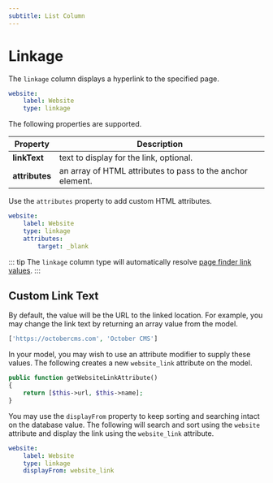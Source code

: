 ```yaml
---
subtitle: List Column
---
```

# Linkage

The `linkage` column displays a hyperlink to the specified page.

```yaml
website:
    label: Website
    type: linkage
```

The following properties are supported.

Property | Description
------------- | -------------
**linkText** | text to display for the link, optional.
**attributes** | an array of HTML attributes to pass to the anchor element.

Use the `attributes` property to add custom HTML attributes.

```yaml
website:
    label: Website
    type: linkage
    attributes:
        target: _blank
```

::: tip
The `linkage` column type will automatically resolve [page finder link values](../form/widget-pagefinder.md).
:::

## Custom Link Text

By default, the value will be the URL to the linked location. For example, you may change the link text by returning an array value from the model.

```php
['https://octobercms.com', 'October CMS']
```

In your model, you may wish to use an attribute modifier to supply these values. The following creates a new `website_link` attribute on the model.

```php
public function getWebsiteLinkAttribute()
{
    return [$this->url, $this->name];
}
```

You may use the `displayFrom` property to keep sorting and searching intact on the database value. The following will search and sort using the `website` attribute and display the link using the `website_link` attribute.

```yaml
website:
    label: Website
    type: linkage
    displayFrom: website_link
```
